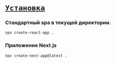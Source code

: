 # [`Установка`](../index.md)

### Cтандартный spa в текущей директории.

```bash
npx create-react-app .
```

### Приложение Next.js

```bash
npx create-next-app@latest .
```
